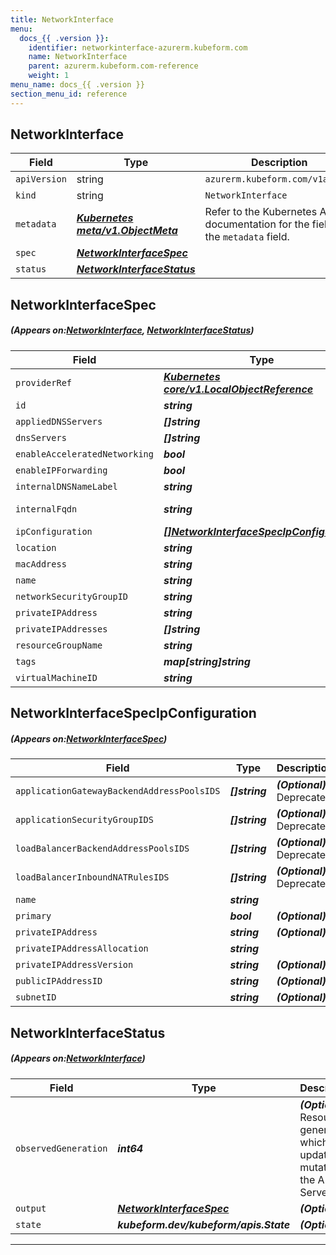 ```yaml
---
title: NetworkInterface
menu:
  docs_{{ .version }}:
    identifier: networkinterface-azurerm.kubeform.com
    name: NetworkInterface
    parent: azurerm.kubeform.com-reference
    weight: 1
menu_name: docs_{{ .version }}
section_menu_id: reference
---
```


## NetworkInterface
| Field | Type | Description |
| ------ | ----- | ----------- |
| `apiVersion` | string | `azurerm.kubeform.com/v1alpha1` |
|    `kind` | string | `NetworkInterface` |
| `metadata` | ***[Kubernetes meta/v1.ObjectMeta](https://kubernetes.io/docs/reference/generated/kubernetes-api/v1.13/#objectmeta-v1-meta)***|Refer to the Kubernetes API documentation for the fields of the `metadata` field.|
| `spec` | ***[NetworkInterfaceSpec](#NetworkInterfaceSpec)***||
| `status` | ***[NetworkInterfaceStatus](#NetworkInterfaceStatus)***||
## NetworkInterfaceSpec
##### (Appears on:[NetworkInterface](#NetworkInterface), [NetworkInterfaceStatus](#NetworkInterfaceStatus))
| Field | Type | Description |
| ------ | ----- | ----------- |
| `providerRef` | ***[Kubernetes core/v1.LocalObjectReference](https://kubernetes.io/docs/reference/generated/kubernetes-api/v1.13/#localobjectreference-v1-core)***||
| `id` | ***string***||
| `appliedDNSServers` | ***[]string***| ***(Optional)*** |
| `dnsServers` | ***[]string***| ***(Optional)*** |
| `enableAcceleratedNetworking` | ***bool***| ***(Optional)*** |
| `enableIPForwarding` | ***bool***| ***(Optional)*** |
| `internalDNSNameLabel` | ***string***| ***(Optional)*** |
| `internalFqdn` | ***string***| ***(Optional)*** Deprecated|
| `ipConfiguration` | ***[[]NetworkInterfaceSpecIpConfiguration](#NetworkInterfaceSpecIpConfiguration)***||
| `location` | ***string***||
| `macAddress` | ***string***| ***(Optional)*** |
| `name` | ***string***||
| `networkSecurityGroupID` | ***string***| ***(Optional)*** |
| `privateIPAddress` | ***string***| ***(Optional)*** |
| `privateIPAddresses` | ***[]string***| ***(Optional)*** |
| `resourceGroupName` | ***string***||
| `tags` | ***map[string]string***| ***(Optional)*** |
| `virtualMachineID` | ***string***| ***(Optional)*** |
## NetworkInterfaceSpecIpConfiguration
##### (Appears on:[NetworkInterfaceSpec](#NetworkInterfaceSpec))
| Field | Type | Description |
| ------ | ----- | ----------- |
| `applicationGatewayBackendAddressPoolsIDS` | ***[]string***| ***(Optional)*** Deprecated|
| `applicationSecurityGroupIDS` | ***[]string***| ***(Optional)*** Deprecated|
| `loadBalancerBackendAddressPoolsIDS` | ***[]string***| ***(Optional)*** Deprecated|
| `loadBalancerInboundNATRulesIDS` | ***[]string***| ***(Optional)*** Deprecated|
| `name` | ***string***||
| `primary` | ***bool***| ***(Optional)*** |
| `privateIPAddress` | ***string***| ***(Optional)*** |
| `privateIPAddressAllocation` | ***string***||
| `privateIPAddressVersion` | ***string***| ***(Optional)*** |
| `publicIPAddressID` | ***string***| ***(Optional)*** |
| `subnetID` | ***string***| ***(Optional)*** |
## NetworkInterfaceStatus
##### (Appears on:[NetworkInterface](#NetworkInterface))
| Field | Type | Description |
| ------ | ----- | ----------- |
| `observedGeneration` | ***int64***| ***(Optional)*** Resource generation, which is updated on mutation by the API Server.|
| `output` | ***[NetworkInterfaceSpec](#NetworkInterfaceSpec)***| ***(Optional)*** |
| `state` | ***kubeform.dev/kubeform/apis.State***| ***(Optional)*** |
---
